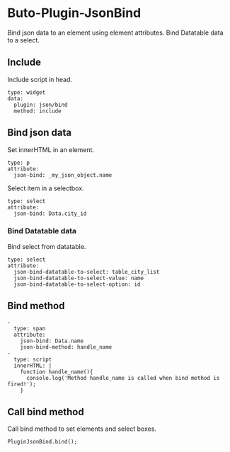 # Buto-Plugin-JsonBind
Bind json data to an element using element attributes.
Bind Datatable data to a select.

## Include
Include script in head.
```
type: widget
data:
  plugin: json/bind
  method: include
```

## Bind json data
Set innerHTML in an element.
```
type: p
attribute:
  json-bind: _my_json_object.name
```
Select item in a selectbox.
```
type: select
attribute:
  json-bind: Data.city_id
```

### Bind Datatable data
Bind select from datatable.
```
type: select
attribute:
  json-bind-datatable-to-select: table_city_list
  json-bind-datatable-to-select-value: name
  json-bind-datatable-to-select-option: id
```

## Bind method
```
-
  type: span
  attribute:
    json-bind: Data.name
    json-bind-method: handle_name
-
  type: script
  innerHTML: |
    function handle_name(){
      console.log('Method handle_name is called when bind method is fired!');
    }
```

## Call bind method
Call bind method to set elements and select boxes.
```
PluginJsonBind.bind();
```
